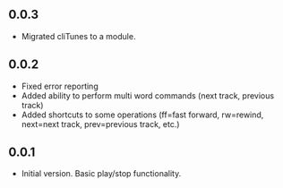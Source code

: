 0.0.3
-----

- Migrated cliTunes to a module.

0.0.2
-----

- Fixed error reporting
- Added ability to perform multi word commands (next track, previous track)
- Added shortcuts to some operations (ff=fast forward, rw=rewind, next=next
  track, prev=previous track, etc.)

0.0.1
-----

- Initial version. Basic play/stop functionality.

